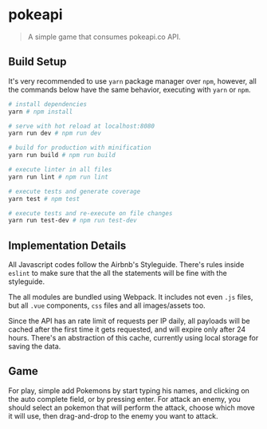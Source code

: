 # pokeapi

> A simple game that consumes pokeapi.co API.

## Build Setup

It's very recommended to use `yarn` package manager over `npm`, however, all the commands below have the same behavior, executing with `yarn` or `npm`.

``` bash
# install dependencies
yarn # npm install

# serve with hot reload at localhost:8080
yarn run dev # npm run dev

# build for production with minification
yarn run build # npm run build

# execute linter in all files
yarn run lint # npm run lint

# execute tests and generate coverage
yarn test # npm test

# execute tests and re-execute on file changes
yarn run test-dev # npm run test-dev
```

## Implementation Details

All Javascript codes follow the Airbnb's Styleguide. There's rules inside `eslint` to make sure that the all the statements will be fine with the styleguide.

The all modules are bundled using Webpack. It includes not even `.js` files, but all `.vue` components, `css` files and all images/assets too.

Since the API has an rate limit of requests per IP daily, all payloads will be cached after the first time it gets requested, and will expire only after 24 hours. There's an abstraction of this cache, currently using local storage for saving the data.

## Game

For play, simple add Pokemons by start typing his names, and clicking on the auto complete field, or by pressing enter. For attack an enemy, you should select an pokemon that will perform the attack, choose which move it will use, then drag-and-drop to the enemy you want to attack.
